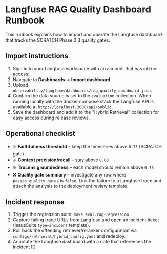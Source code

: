 # Langfuse RAG Quality Dashboard Runbook

This runbook explains how to import and operate the Langfuse dashboard that
tracks the SCRATCH Phase 2.3 quality gates.

## Import instructions

1. Sign in to your Langfuse workspace with an account that has `editor` access.
2. Navigate to **Dashboards → Import dashboard**.
3. Upload `observability/langfuse/dashboards/rag_quality_dashboard.json`.
4. Confirm the data source is set to the `evaluation` collection. When running
   locally with the docker compose stack the Langfuse API is available at
   `http://localhost:3000/api/public`.
5. Save the dashboard and add it to the "Hybrid Retrieval" collection for easy
   access during release reviews.

## Operational checklist

- ❇️ **Faithfulness threshold** – keep the timeseries above `0.75` (SCRATCH gate)
- ❇️ **Context precision/recall** – stay above `0.60`
- ❇️ **TruLens groundedness** – each model should remain above `0.75`
- ❌ **Quality gate summary** – investigate any row where `passes_quality_gates`
  is `false`. Link the failure to a Langfuse trace and attach the analysis to the
  deployment review template.

## Incident response

1. Trigger the regression suite: `make eval.rag-regression`
2. Capture failing trace URLs from Langfuse and open an incident ticket (IssueSuite
   `type=incident` template).
3. Roll back the offending retriever/reranker configuration via
   `configs/retrieval/hybrid_config.yaml` and redeploy.
4. Annotate the Langfuse dashboard with a note that references the incident ID.
